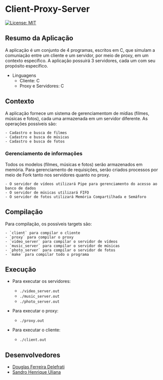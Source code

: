 # Client-Proxy-Server

[![License: MIT](https://img.shields.io/badge/License-MIT-yellow.svg)](https://opensource.org/licenses/MIT)

## Resumo da Aplicação

A aplicação é um conjunto de 4 programas, escritos em C, que simulam a comuniação entre um cliente e um servidor, por meio de proxy, em um contexto específico. A aplicação possuirá 3 servidores, cada um com seu propósito específico.

- Linguagens
	- Cliente: C
	- Proxy e Servidores: C

## Contexto

A aplicação fornece um sistema de gerenciamentom de mídias (filmes, músicas e fotos), cada uma armazenada em um servidor diferente. As operações possíveis são:

	- Cadastro e busca de filmes
	- Cadastro e busca de músicas
	- Cadastro e busca de fotos

### Gerenciamento de informações
Todos os modelos (filmes, músicas e fotos) serão armazenados em memória. Para gerenciamento de requisições, serão criados processos por meio de Fork tanto nos servidores quanto no proxy.

	- O servidor de vídeos utilizará Pipe para gerenciamento do acesso ao banco de dados
	- O servidor de músicas utilizará FIFO
	- O servidor de fotos utilizará Memória Compartilhada e Semáforo
    
## Compilação

Para compilação, os possíveis targets são:

	- `client` para compilar o cliente
	- `proxy` para compilar o proxy
	- `video_server` para compilar o servidor de vídeos
	- `music_server` para compilar o servidor de músicas
	- `photo_server` para compilar o servidor de fotos
	- `make` para compilar todo o programa

## Execução

- Para executar os servidores:
	- `./video_server.out`
	- `./music_server.out`
	- `./photo_server.out`
	
- Para executar o proxy:
	- `./proxy.out`
	
- Para executar o cliente:
	- `./client.out`
    
## Desenvolvedores

- [Douglas Ferreira Delefrati](https://github.com/deelefrati)
- [Sandro Henrique Uliana](https://github.com/shsandro)
